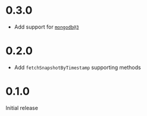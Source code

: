 # 0.3.0

- Add support for [`mongodb@3`](https://mongodb.github.io/node-mongodb-native/3.6/api/)

# 0.2.0

- Add `fetchSnapshotByTimestamp` supporting methods

# 0.1.0

Initial release
